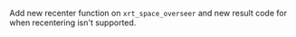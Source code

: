 Add new recenter function on `xrt_space_overseer` and new result code for when recentering isn't supported.
